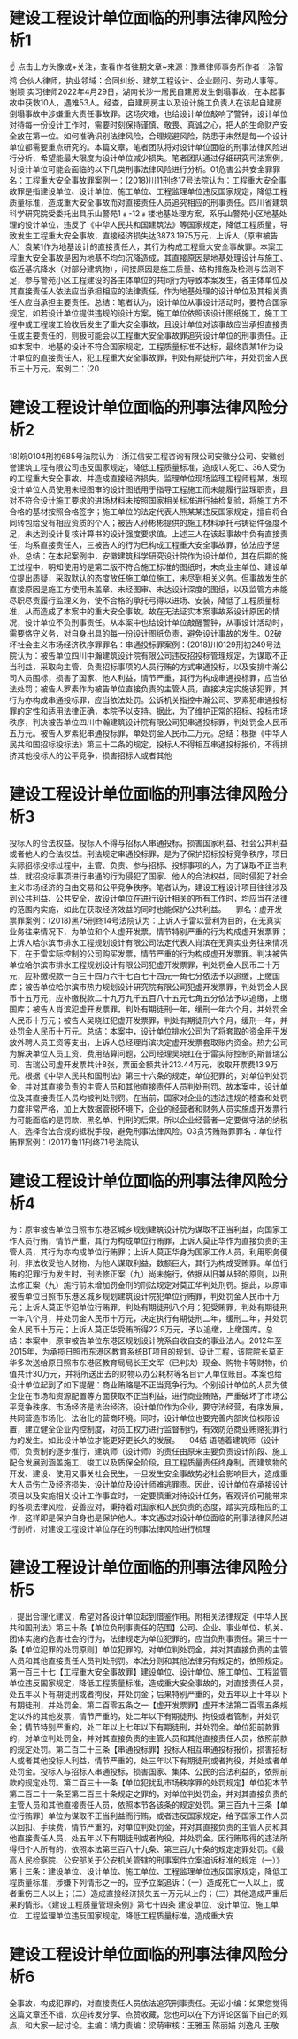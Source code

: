 # 建设工程设计单位面临的刑事法律风险分析1

☝ 点击上方头像或+关注，查看作者往期文章~来源：豫章律师事务所作者：涂智鸿 合伙人律师，执业领域：合同纠纷、建筑工程设计、企业顾问、劳动人事等。谢颖 实习律师2022年4月29日，湖南长沙一居民自建房发生倒塌事故，在本起事故中获救10人，遇难53人。经查，自建房房主以及设计施工负责人在该起自建房倒塌事故中涉嫌重大责任事故罪。这场灾难，也给设计单位敲响了警钟，设计单位对待每一份设计工作时，需要时刻保持谨慎、敬畏、真诚之心，把人的生命财产安全放在第一位。如何准确识别法律风险，合理规避风险，防患于未然是每一个设计单位都需要重点研究的。本篇文章，笔者团队将对设计单位面临的刑事法律风险进行分析，希望能最大限度为设计单位减少损失。笔者团队通过仔细研究司法案例，对设计单位可能会面临的以下几类刑事法律风险进行分析。01危害公共安全罪罪名：工程重大安全事故罪案例一：(2018)川11刑终17号法院认为：工程重大安全事故罪是指建设单位、设计单位、施工单位、工程监理单位违反国家规定，降低工程质量标准，造成重大安全事故而对直接责任人员追究相应的刑事责任。四川省建筑科学研究院受委托出具乐山警苑1﹟-12﹟楼地基处理方案，系乐山警苑小区地基处理的设计单位，违反了《中华人民共和国建筑法》等国家规定，降低工程质量，导致发生工程重大安全事故，直接经济损失达3873.1975万元，上诉人（原审被告人）袁某1作为地基设计的直接责任人，其行为构成工程重大安全事故罪。本案工程重大安全事故是因为地基不均匀沉降造成，其直接原因是地基处理设计与施工、临近基坑降水（对部分建筑物），间接原因是施工质量、结构措施及检测与监测不足，参与警苑小区工程建设的各主体单位的共同行为导致本案发生，各主体单位及其直接责任人依法应当承担相应的法律责任，作为地基处理的设计单位及其相关责任人应当承担主要责任。总结：笔者认为，设计单位从事设计活动时，要符合国家规定，如若设计单位提供违规的设计方案，施工单位依照该设计图纸施工，施工工程中或工程竣工验收后发生了重大安全事故，且设计单位对该事故应当承担直接责任或主要责任的，则极可能会以工程重大安全事故罪追究设计单位的刑事责任。正如本案中，地基的设计不符合国家规定，工程质量标准不达标，最终袁某1作为设计单位的直接责任人，犯工程重大安全事故罪，判处有期徒刑六年，并处罚金人民币三十万元。案例二：(20

# 建设工程设计单位面临的刑事法律风险分析2

18)皖0104刑初685号法院认为：浙江信安工程咨询有限公司安徽分公司、安徽创誉建筑工程有限公司违反国家规定，降低工程质量标准，造成1人死亡、36人受伤的工程重大安全事故，并造成直接经济损失。监理单位现场监理工程师程某，发现设计单位人员使用未经图审的设计图纸用于指导工程施工而未能履行监理职责，且对不符合设计施工要求的进场材料未按照国家相关标准进行抽检复验，将施工方不合格的基材按照合格签字；施工单位的法定代表人熊某某违反国家规定，擅自将合同转包给没有相应资质的个人；被告人孙彬彬提供的施工材料承托弓铸铝件强度不足，未达到设计复核计算书的设计强度要求值。上述三人在该起事故中负有直接责任，均系直接责任人，三被告人的行为已构成工程重大安全事故罪，依法应予惩处。总结：在本起案例中，安徽建筑科学研究设计院作为设计单位，其在后期的施工过程中，明知使用的是第二版不符合施工标准的图纸时，未向业主单位、建设单位提出质疑，采取默认的态度放任施工单位施工，未尽到相关义务。但事故发生的直接原因是施工方使用未盖章、未经图审、未达设计深度的图纸，以及监管方未能尽职尽责履行监理义务，使不合格的承托弓得以进场、安装，降低了工程质量标准，从而造成了本案中的重大安全事故。故在无法证实本案事故系设计原因的情况，设计单位不负刑事责任。从本案中也给设计单位敲醒警钟，从事设计活动时，需要恪守义务，对自身出具的每一份设计图纸负责，避免设计事故的发生。02破坏社会主义市场经济秩序罪罪名：串通投标罪案例：(2018)川0129刑初249号法院认为：被告单位四川中瀚建筑设计院有限公司违反招投标管理规定，为谋取不正当利益，采取向主管、负责招标事项的人员行贿的方式串通投标，以及安排中瀚公司人员围标，损害了国家、他人利益，情节严重，其行为构成串通投标罪，应当依法处罚；被告人罗素作为被告单位直接负责的主管人员，直接决定实施该犯罪，其行为亦构成串通投标罪，应当依法处罚。公诉机关指控中瀚公司、罗素犯串通投标罪的定性和适用法律正确，本院予以支持。据此，为了维护正常的招标、投标市场秩序，判决被告单位四川中瀚建筑设计院有限公司犯串通投标罪，判处罚金人民币五万元。被告人罗素犯串通投标罪，单处罚金人民币二万元。总结：根据《中华人民共和国招标投标法》第三十二条的规定，投标人不得相互串通投标报价，不得排挤其他投标人的公平竞争，损害招标人或者其他

# 建设工程设计单位面临的刑事法律风险分析3

投标人的合法权益。投标人不得与招标人串通投标，损害国家利益、社会公共利益或者他人的合法权益。刑法规定串通投标罪，是为了保护招标投标竞争秩序，项目实际招标投标过程中，主管、负责、参与招标、投标事项的人，为了谋取不正当利益，就招投标事项进行串通的行为侵犯了国家、他人的合法权益，同时侵犯了社会主义市场经济的自由交易和公平竞争秩序。笔者认为，建设工程设计项目往往涉及到公共利益、公共安全，故设计单位在进行设计相关的所有工作时，均应当在法律的范围内实施，如此在获取经济效益的同时也能保护公共利益。 　罪名：虚开发票罪案例：(2018)黑75刑终14号法院认为：上诉人于雷以营利为目的，在无真实业务往来情况下，为单位和个人虚开发票，情节特别严重的行为构成虚开发票罪；上诉人哈尔滨市排水工程规划设计有限公司法定代表人肖滨在无真实业务往来情况下，在于雷实际控制的公司购买发票，情节严重的行为构成虚开发票罪。判决被告单位哈尔滨市排水工程规划设计有限公司犯虚开发票罪，判处罚金人民币二十万元，应补缴税款一百三十四万六千七百七十四元一角七分依法予以追缴，上缴国库；被告单位哈尔滨市热力规划设计研究院有限公司犯虚开发票罪，判处罚金人民币十五万元，应补缴税款二十九万九千五百八十五元七角五分依法予以追缴，上缴国库；被告人肖滨犯虚开发票罪，判处有期徒刑一年，缓刑一年六个月，并处罚金人民币十万元；被告人吴晓红犯虚开发票罪，判处有期徒刑六个月，缓刑一年，并处罚金人民币十万元。总结：本案中，设计单位排水公司为了将套取的资金用于发放外聘人员工资等支出，上诉人总经理肖滨决定虚开发票套取账内资金。热力公司为解决单位人员工资、费用结算问题，公司经理吴晓红在于雷实际控制的斯普瑞公司、吉瑞公司虚开发票共计8张，票面金额共计213.44万元，收取开票费13.9万元。根据《中华人民共和国刑法》第三十六条的规定，单位犯罪的，对单位判处罚金，并对其直接负责的主管人员和其他直接责任人员判处刑罚。故本案中，设计单位及其直接责任人员均被判处刑罚。在当前，国家对企业的违法违规的稽查和处罚力度非常严格，加上大数据管税环境下，企业的经营者和财务人员实施虚开发票行为可能面临的是罚款、黑名单、判刑的后果。所以企业经营者一定要做守法的纳税人，选择合法合规的抵税手段，避免刑事法律风险。03贪污贿赂罪罪名：单位行贿罪案例：(2017)鲁11刑终71号法院认

# 建设工程设计单位面临的刑事法律风险分析4

为：原审被告单位日照市东港区城乡规划建筑设计院为谋取不正当利益，向国家工作人员行贿，情节严重，其行为构成单位行贿罪，上诉人莫正华作为直接负责的主管人员，其行为亦构成单位行贿罪；上诉人莫正华身为国家工作人员，利用职务便利，非法收受他人财物，为他人谋取利益，数额巨大，其行为构成受贿罪。单位行贿的犯罪行为发生时，刑法修正案（九）尚未施行，依据从旧兼从轻的原则，以刑法修正案（九）施行前未增加罚金刑的刑法规定对莫正华判处刑罚。据此，以原审被告单位日照市东港区城乡规划建筑设计院犯单位行贿罪，判处罚金人民币十万元；上诉人莫正华犯单位行贿罪，判处有期徒刑八个月；犯受贿罪，判处有期徒刑一年八个月，并处罚金人民币十万元，决定执行有期徒刑二年，缓刑二年，并处罚金人民币十万元；上诉人莫正华受贿所得22.9万元，予以追缴，上缴国库。总结：本案中，原审被告单位东港区规划设计院系自收自支的事业法人。2012年至2015年，为承揽日照市东港区教育系统BT项目的规划、设计工程，该院院长莫正华多次送给原日照市东港区教育局局长王文军（已判决）现金、购物卡等财物，价值共计30万元，并将所送出去的财物以办公耗材等名目计入单位账目。本案也给设计单位起到了如下提醒：商业贿赂是不正当竞争行为。个别设计单位的人员为使企业在市场和资源配置等方面获取不正当利益，进行商业贿赂，严重破坏了市场公平竞争秩序。市场经济是法治经济。设计单位作为企业，要守法经营，有序发展，共同营造市场化、法治化的营商环境。同时，设计单位也要完善内部岗位权限设置，建立健全企业内控制度，对员工权力进行监督制约，有效防范商业贿赂犯罪行为的发生。如此设计单位才能更好更长久的发展。 　04结 语随着建筑师（设计师）负责制的逐步推行，建筑师（设计师）的责任由原来主要负责设计阶段、施工配合发展到涵盖施工、竣工以及质保全阶段，且工程质量责任终身制。而建筑物的开发、建设、使用又事关社会民生，一旦发生安全事故势必社会影响巨大，造成重大人员伤亡及经济损失，设计单位及设计师难逃罪责。因此，设计单位在承接设计项目以及实施相关设计工作事宜时，一定要慎重对待设计任务，客观评价可能带来的各项法律风险，妥善应对，秉持着对国家和人民负责的态度，踏实完成相应的工作，这样即是保护自身也是保护他人。本文通过对设计单位面临的刑事法律风险进行剖析，对建设工程设计单位存在的刑事法律风险进行梳理

# 建设工程设计单位面临的刑事法律风险分析5

，提出合理化建议，希望对各设计单位起到借鉴作用。附相关法律规定《中华人民共和国刑法》第三十条【单位负刑事责任的范围】公司、企业、事业单位、机关、团体实施的危害社会的行为，法律规定为单位犯罪的，应当负刑事责任。第三十一条【单位犯罪的处罚原则】单位犯罪的，对单位判处罚金，并对其直接负责的主管人员和其他直接责任人员判处刑罚。本法分则和其他法律另有规定的，依照规定。第一百三十七【工程重大安全事故罪】建设单位、设计单位、施工单位、工程监管单位违反国家规定，降低工程质量标准，造成重大安全事故的，对直接责任人员，处五年以下有期徒刑或者拘役，并处罚金；后果特别严重的，处五年以上十年以下有期徒刑，并处罚金。第二百零五条之一【虚开发票罪】虚开本法第二百零五条规定以外的其他发票，情节严重的，处二年以下有期徒刑、拘役或者管制，并处罚金；情节特别严重的，处二年以上七年以下有期徒刑，并处罚金。单位犯前款罪的，对单位判处罚金，并对其直接负责的主管人员和其他直接责任人员，依照前款的规定处罚。第二百二十三条【串通投标罪】投标人相互串通投标报价，损害招标人或者其他投标人利益，情节严重的，处三年以下有期徒刑或者拘役，并处或者单处罚金。投标人与招标人串通投标，损害国家、集体、公民的合法利益的，依照前款的规定处罚。第二百三十一条【单位犯扰乱市场秩序罪的处罚规定】单位犯本节第二百二十一条至第二百三十条规定之罪的，对单位判处罚金，并对其直接负责的主管人员和其他直接责任人员，依照本节各该条的规定处罚。第三百九十三条【单位行贿罪】单位为谋取不正当利益而行贿，或者违反国家规定，给予国家工作人员以回扣、手续费，情节严重的，对单位判处罚金，并对其直接负责的主管人员和其他直接责任人员，处五年以下有期徒刑或者拘役，并处罚金。因行贿取得的违法所得归个人所有的，依照本法第三百八十九条、第三百九十条的规定定罪处罚。《最高人民检察院、公安部关于公安机关管辖的刑事案件立案追诉标准的规定（一）》第十三条：建设单位、设计单位、施工单位、工程监理单位违反国家规定，降低工程质量标准，涉嫌下列情形之一的，应予立案追诉：（一）造成死亡一人以上，或者重伤三人以上；（二）造成直接经济损失五十万元以上的；（三）其他造成严重后果的情形。《建设工程质量管理条例》第七十四条 建设单位、设计单位、施工单位、工程监理单位违反国家规定，降低工程质量标准，造成重大安

# 建设工程设计单位面临的刑事法律风险分析6

全事故，构成犯罪的，对直接责任人员依法追究刑事责任。无讼小编：如果您觉得这篇文章还不错，欢迎转发分享、点赞收藏，您也可以在下方评论区留下自己的观点，和大家一起讨论。主编：靖力责编：梁萌审核：王雅玉 陈丽娟 刘逸凡 王敬

